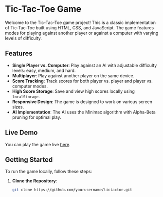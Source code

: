 # Tic-Tac-Toe Game

Welcome to the Tic-Tac-Toe game project! This is a classic implementation of Tic-Tac-Toe built using HTML, CSS, and JavaScript. The game features modes for playing against another player or against a computer with varying levels of difficulty.

## Features

- **Single Player vs. Computer**: Play against an AI with adjustable difficulty levels: easy, medium, and hard.
- **Multiplayer**: Play against another player on the same device.
- **Score Tracking**: Track scores for both player vs. player and player vs. computer modes.
- **High Score Storage**: Save and view high scores locally using `localStorage`.
- **Responsive Design**: The game is designed to work on various screen sizes.
- **AI Implementation**: The AI uses the Minimax algorithm with Alpha-Beta pruning for optimal play.


## Live Demo

You can play the game live [here](https://andrei-tudori.github.io/tictactoe/).

## Getting Started

To run the game locally, follow these steps:

1. **Clone the Repository**:

   ```bash
   git clone https://github.com/yourusername/tictactoe.git
